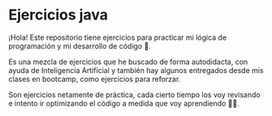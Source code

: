
# Ejercicios java

¡Hola! Este repositorio tiene ejercicios para practicar mi lógica de programación y mi desarrollo de código 🧠. 

Es una mezcla de ejercicios que he buscado de forma autodidacta, con ayuda de Inteligencia Artificial y también hay algunos entregados desde mis clases en bootcamp, como ejercicios para reforzar.

Son ejercicios netamente de práctica, cada cierto tiempo los voy revisando e intento ir optimizando el código a medida que voy aprendiendo 👩‍💻.


